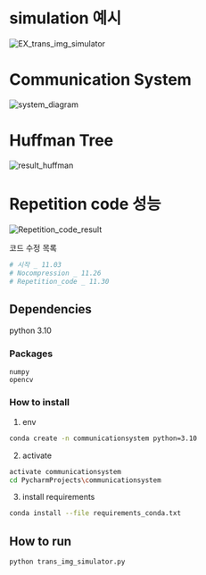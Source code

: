 # simulation 예시 
![EX_trans_img_simulator](for_study/EX_trans_img_simulator.png)
# Communication System
![system_diagram](for_study/system_diagram.png)
# Huffman Tree
![result_huffman](for_study/result_huffman.png)

# Repetition code 성능
![Repetition_code_result](for_study/Repetition_code_result.png)


코드 수정 목록
```python
# 시작 _ 11.03
# Nocompression _ 11.26
# Repetition_code _ 11.30
```

## Dependencies
python 3.10

### Packages
```
numpy
opencv
```

### How to install
1. env
```sh
conda create -n communicationsystem python=3.10
```
2. activate
```sh
activate communicationsystem
cd PycharmProjects\communicationsystem
```

3. install requirements
```sh
conda install --file requirements_conda.txt
``` 

## How to run

```sh
python trans_img_simulator.py
``` 
